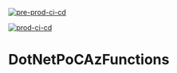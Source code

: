 [![pre-prod-ci-cd](https://github.com/raaipawankumar/DotNetPoCAzFunctions/actions/workflows/pre-prod-cicd.yml/badge.svg?branch=develop)](https://github.com/raaipawankumar/DotNetPoCAzFunctions/actions/workflows/pre-prod-cicd.yml)      

[![prod-ci-cd](https://github.com/raaipawankumar/DotNetPoCAzFunctions/actions/workflows/prod-ci-cd.yml/badge.svg)](https://github.com/raaipawankumar/DotNetPoCAzFunctions/actions/workflows/prod-ci-cd.yml)
# DotNetPoCAzFunctions
